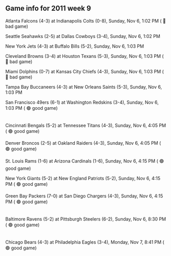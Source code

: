 ## Game info for 2011 week 9
Atlanta Falcons (4-3) at Indianapolis Colts (0-8), Sunday, Nov 6, 1:02 PM (	:red_circle: bad game)

Seattle Seahawks (2-5) at Dallas Cowboys (3-4), Sunday, Nov 6, 1:02 PM

New York Jets (4-3) at Buffalo Bills (5-2), Sunday, Nov 6, 1:03 PM

Cleveland Browns (3-4) at Houston Texans (5-3), Sunday, Nov 6, 1:03 PM (	:red_circle: bad game)

Miami Dolphins (0-7) at Kansas City Chiefs (4-3), Sunday, Nov 6, 1:03 PM (	:red_circle: bad game)

Tampa Bay Buccaneers (4-3) at New Orleans Saints (5-3), Sunday, Nov 6, 1:03 PM

San Francisco 49ers (6-1) at Washington Redskins (3-4), Sunday, Nov 6, 1:03 PM (	:green_circle: good game)

<br/>Cincinnati Bengals (5-2) at Tennessee Titans (4-3), Sunday, Nov 6, 4:05 PM (	:green_circle: good game)

Denver Broncos (2-5) at Oakland Raiders (4-3), Sunday, Nov 6, 4:05 PM (	:green_circle: good game)

St. Louis Rams (1-6) at Arizona Cardinals (1-6), Sunday, Nov 6, 4:15 PM (	:green_circle: good game)

New York Giants (5-2) at New England Patriots (5-2), Sunday, Nov 6, 4:15 PM (	:green_circle: good game)

Green Bay Packers (7-0) at San Diego Chargers (4-3), Sunday, Nov 6, 4:15 PM (	:green_circle: good game)

<br/>Baltimore Ravens (5-2) at Pittsburgh Steelers (6-2), Sunday, Nov 6, 8:30 PM (	:green_circle: good game)

<br/>Chicago Bears (4-3) at Philadelphia Eagles (3-4), Monday, Nov 7, 8:41 PM (	:green_circle: good game)

